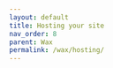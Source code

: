 ```yaml
---
layout: default
title: Hosting your site
nav_order: 8
parent: Wax
permalink: /wax/hosting/
---
```

